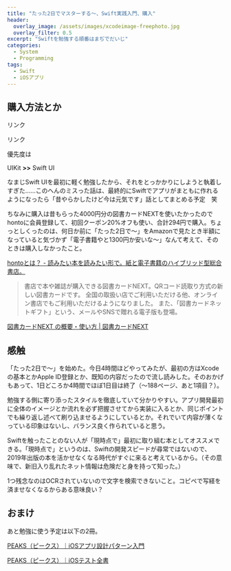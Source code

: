 ```yaml
---
title: "たった2日でマスターする～、Swift実践入門、購入"
header:
  overlay_image: /assets/images/xcodeimage-freephoto.jpg
  overlay_filter: 0.5
excerpt: "Swiftを勉強する順番はまぢでだいじ"
categories:
  - System
  - Programming
tags:
  - Swift
  - iOSアプリ
---
```


## 購入方法とか

<!-- START MoshimoAffiliateEasyLink -->
<script type="text/javascript" src="{{ '/assets/js/affiliate/tattafutsukademasuta.js' | relative_url }}"></script>
<div id="msmaflink-ybY2M">リンク</div>
<p></p>
<!-- MoshimoAffiliateEasyLink END -->

<!-- START MoshimoAffiliateEasyLink -->
<script type="text/javascript" src="{{ '/assets/js/affiliate/swiftjissennyuumon.js' | relative_url }}"></script>
<div id="msmaflink-jf9MQ">リンク</div>
<p></p>
<!-- MoshimoAffiliateEasyLink END -->

優先度は

UIKit **>>** Swift UI

なまじSwift UIを最初に軽く勉強したから、それをとっかかりにしようと執着しすぎた……このへんのミスった話は、最終的にSwiftでアプリがまともに作れるようになったら「昔やらかしたけど今は元気です」話としてまとめる予定　笑

ちなみに購入は昔もらった4000円分の図書カードNEXTを使いたかったのでhontoに会員登録して、初回クーポン20%オフも使い、合計294円で購入。ちょっとしくったのは、何日か前に「たった2日で～」をAmazonで見たとき半額になっていると気づかず「電子書籍やと1300円か安いな～」なんて考えて、そのときは購入しなかったこと。

[hontoとは？ - 読みたい本を読みたい形で。紙と電子書籍のハイブリッド型総合書店。](https://honto.jp/about.html)

>書店で本や雑誌が購入できる図書カードNEXT。QRコード読取り方式の新しい図書カードです。
全国の取扱い店でご利用いただける他、オンライン書店でもご利用いただけるようになりました。
また、「図書カードネットギフト」という、メールやSNSで贈れる電子版も登場。

[図書カードNEXT の概要・使い方 \| 図書カードNEXT](https://www.toshocard.com/toshocard/next.html)

## 感触

「たった2日で～」を始めた。今日4時間ほどやってみたが、最初の方はXcodeの基本とかApple ID登録とか、既知の内容だったので流し読みした。そのおかげもあって、1日どころか4時間でほぼ1日目は終了（～188ページ、あと1項目？）。

勉強する側に寄り添ったスタイルを徹底していて分かりやすい。アプリ開発最初に全体のイメージとか流れを必ず把握させてから実装に入るとか、同じポイントでも繰り返し述べて刷り込ませるようにしているとか。それでいて内容が薄くなっている印象はないし、バランス良く作られていると思う。

Swiftを触ったことのない人が「現時点で」最初に取り組む本としてオススメできる。「現時点で」というのは、Swiftの開発スピードが尋常ではないので、2019年出版の本を活かせなくなる時代がすぐに来ると考えているから。（その意味で、新旧入り乱れたネット情報は危険だと身を持って知った。）

1つ残念なのはOCRされていないので文字を検索できないこと。コピペで写経を済ませなくなるからある意味良い？

## おまけ

あと勉強に使う予定は以下の2冊。

[PEAKS（ピークス）｜iOSアプリ設計パターン入門](https://peaks.cc/books/iOS_architecture)

[PEAKS（ピークス）｜iOSテスト全書](https://peaks.cc/books/iOS_testing)
